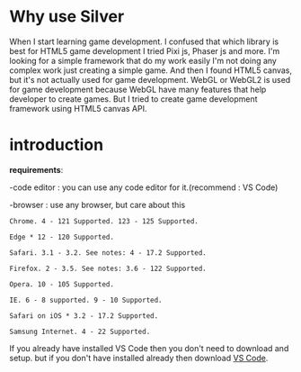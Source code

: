 # Why use Silver

When I start learning game development. I confused that which library is best for HTML5 game development I tried Pixi js, Phaser js and more. I'm looking for a simple framework that do my work easily I'm not doing any complex work just creating a simple game. And then I found HTML5 canvas, but it's not actually used for game development. WebGL or WebGL2 is used for game development because WebGL have many features that help developer to create games. But I tried to create game development framework using HTML5 canvas API.
# introduction
**requirements**:

-code editor : you can use any code editor for it.(recommend : VS Code)

-browser : use any browser, but care about this

```
Chrome. 4 - 121 Supported. 123 - 125 Supported.

Edge * 12 - 120 Supported.

Safari. 3.1 - 3.2. See notes: 4 - 17.2 Supported.

Firefox. 2 - 3.5. See notes: 3.6 - 122 Supported.

Opera. 10 - 105 Supported.

IE. 6 - 8 supported. 9 - 10 Supported.

Safari on iOS * 3.2 - 17.2 Supported.

Samsung Internet. 4 - 22 Supported.
```

If you already have installed VS Code then you don't need to download and setup. but if you don't have installed already then download [VS Code](https://code.visualstudio.com/download).